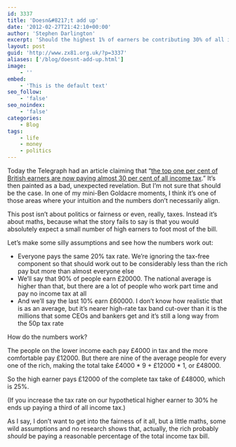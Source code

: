 ```yaml
---
id: 3337
title: 'Doesn&#8217;t add up'
date: '2012-02-27T21:42:10+00:00'
author: 'Stephen Darlington'
excerpt: 'Should the highest 1% of earners be contributing 30% of all income tax? I''m not going to get into that but I will say why the number may not be as crazy as it might sound.'
layout: post
guid: 'http://www.zx81.org.uk/?p=3337'
aliases: ['/blog/doesnt-add-up.html']
image:
    - ''
embed:
    - 'This is the default text'
seo_follow:
    - 'false'
seo_noindex:
    - 'false'
categories:
    - Blog
tags:
    - life
    - money
    - politics
---
```


Today the Telegraph had an article claiming that “[the top one per cent of British earners are now paying almost 30 per cent of all income tax](http://www.telegraph.co.uk/news/politics/9106846/Three-in-every-ten-pounds-of-income-tax-paid-by-top-one-per-cent-of-earners.html).” It’s then painted as a bad, unexpected revelation. But I’m not sure that should be the case. In one of my mini-Ben Goldacre moments, I think it’s one of those areas where your intuition and the numbers don’t necessarily align.

This post isn’t about politics or fairness or even, really, taxes. Instead it’s about maths, because what the story fails to say is that you would absolutely expect a small number of high earners to foot most of the bill.

Let’s make some silly assumptions and see how the numbers work out:

- Everyone pays the same 20% tax rate. We’re ignoring the tax-free component so that should work out to be considerably less than the rich pay but more than almost everyone else
- We’ll say that 90% of people earn £20000. The national average is higher than that, but there are a lot of people who work part time and pay no income tax at all
- And we’ll say the last 10% earn £60000. I don’t know how realistic that is as an average, but it’s nearer high-rate tax band cut-over than it is the millions that some CEOs and bankers get and it’s still a long way from the 50p tax rate

How do the numbers work?

The people on the lower income each pay £4000 in tax and the more comfortable pay £12000. But there are nine of the average people for every one of the rich, making the total take £4000 \* 9 + £12000 \* 1, or £48000.

So the high earner pays £12000 of the complete tax take of £48000, which is 25%.

(If you increase the tax rate on our hypothetical higher earner to 30% he ends up paying a third of all income tax.)

As I say, I don’t want to get into the fairness of it all, but a little maths, some wild assumptions and no research shows that, actually, the rich probably *should* be paying a reasonable percentage of the total income tax bill.